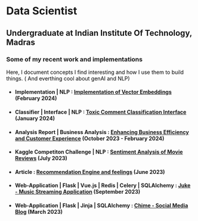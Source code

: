 # Data Scientist 
## Undergraduate at Indian Institute Of Technology, Madras


### Some of my recent work and implementations 
<font color="black">Here, I document concepts I find interesting and how I use them to build things. 
( And everthing cool about genAI and NLP) 
</font>
- #### Implementation | NLP : [Implementation of Vector Embeddings](https://aniketdash7.github.io/vector_embeddings/) (February 2024)
- #### Classifier | Interface | NLP : [Toxic Comment Classification Interface](https://aniketdash7.github.io/toxic_comment_classifier/) (January 2024)
- #### Analysis Report | Business Analysis : [Enhancing Business Efficiency and Customer Experience](https://aniketdash7.github.io/business_data_management/) (October 2023 - February 2024)
- #### Kaggle Competiton Challenge | NLP : [Sentiment Analysis of Movie Reviews](https://aniketdash7.github.io/sentiment_analysis_movie_reviews) (July 2023)
- #### Article : [Recommendation Engine and feelings](https://medium.com/@aniket.addash/recommendation-engine-and-feelings-38d9842e8ce1) (June 2023)
- #### Web-Application | Flask | Vue.js | Redis | Celery | SQLAlchemy : [Juke - Music Streaming Application](https://aniketdash7.github.io/juke) (September 2023)
- #### Web-Application | Flask | Jinja | SQLAlchemy : [Chime - Social Media Blog](https://aniketdash7.github.io/chime) (March 2023)
